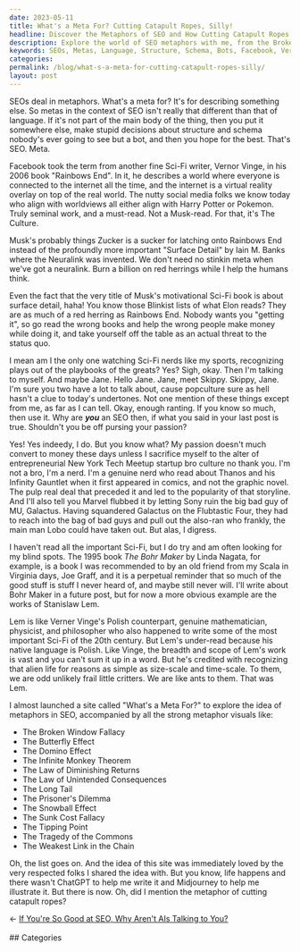 ```yaml
---
date: 2023-05-11
title: What's a Meta For? Cutting Catapult Ropes, Silly!
headline: Discover the Metaphors of SEO and How Cutting Catapult Ropes Can Help!
description: Explore the world of SEO metaphors with me, from the Broken Window Fallacy to the Tragedy of the Commons. Learn about Vernor Vinge's Rainbows End and Iain M. Banks' Surface Detail, and why Elon Musk's Neuralink is so important. Plus, discover Stanislaw Lem's insights into alien life, and the many metaphors you can use for SEO.
keywords: SEOs, Metas, Language, Structure, Schema, Bots, Facebook, Vernor Vinge, Rainbows End, Harry Potter, Pokemon, Musk, Zucker, Neuralink, Iain M. Banks, Surface Detail, Culture, Red Herrings, Blinkist, Elon, Sci-Fi, Popculture, Undertones, Entrepreneurial, New York Tech Meetup, Startup Bro Culture, Nerd, Thanos, Infinity Gauntlet, Comics, Graphic Novel, Pulp, Marvel
categories: 
permalink: /blog/what-s-a-meta-for-cutting-catapult-ropes-silly/
layout: post
---
```



SEOs deal in metaphors. What's a meta for? It's for describing something else.
So metas in the context of SEO isn't really that different than that of 
language. If it's not part of the main body of the thing, then you put it
somewhere else, make stupid decisions about structure and schema nobody's ever
going to see but a bot, and then you hope for the best. That's SEO. Meta.

Facebook took the term from another fine Sci-Fi writer, Vernor Vinge, in his
2006 book "Rainbows End". In it, he describes a world where everyone is
connected to the internet all the time, and the internet is a virtual reality
overlay on top of the real world. The nutty social media folks we know today
who align with worldviews all either align with Harry Potter or Pokemon. Truly
seminal work, and a must-read. Not a Musk-read. For that, it's The Culture.

Musk's probably things Zucker is a sucker for latching onto Rainbows End
instead of the profoundly more important "Surface Detail" by Iain M. Banks
where the Neuralink was invented. We don't need no stinkin meta when we've got
a neuralink. Burn a billion on red herrings while I help the humans think.

Even the fact that the very title of Musk's motivational Sci-Fi book is about
surface detail, haha! You know those Blinkist lists of what Elon reads? They
are as much of a red herring as Rainbows End. Nobody wants you "getting it", so
go read the wrong books and help the wrong people make money while doing it,
and take yourself off the table as an actual threat to the status quo.

I mean am I the only one watching Sci-Fi nerds like my sports, recognizing
plays out of the playbooks of the greats? Yes? Sigh, okay. Then I'm talking to
myself. And maybe Jane. Hello Jane. Jane, meet Skippy. Skippy, Jane. I'm sure
you two have a lot to talk about, cause popculture sure as hell hasn't a clue
to today's undertones. Not one mention of these things except from me, as far
as I can tell. Okay, enough ranting. If you know so much, then use it. Why are
***you*** an SEO then, if what you said in your last post is true. Shouldn't
you be off pursing your passion?

Yes! Yes indeedy, I do. But you know what? My passion doesn't much convert to
money these days unless I sacrifice myself to the alter of entrepreneurial New
York Tech Meetup startup bro culture no thank you. I'm not a bro, I'm a nerd.
I'm a genuine nerd who read about Thanos and his Infinity Gauntlet when it
first appeared in comics, and not the graphic novel. The pulp real deal that
preceded it and led to the popularity of that storyline. And I'll also tell you
Marvel flubbed it by letting Sony ruin the big bad guy of MU, Galactus. Having
squandered Galactus on the Flubtastic Four, they had to reach into the bag of
bad guys and pull out the also-ran who frankly, the main man Lobo could have
taken out. But alas, I digress.

I haven't read all the important Sci-Fi, but I do try and am often looking for
my blind spots. The 1995 book *The Bohr Maker* by Linda Nagata, for example, is
a book I was recommended to by an old friend from my Scala in Virginia days,
Joe Graff, and it is a perpetual reminder that so much of the good stuff is
stuff I never heard of, and maybe still never will. I'll write about Bohr Maker
in a future post, but for now a more obvious example are the works of Stanislaw
Lem. 

Lem is like Verner Vinge's Polish counterpart, genuine mathematician,
physicist, and philosopher who also happened to write some of the most
important Sci-Fi of the 20th century. But Lem's under-read because his native
language is Polish. Like Vinge, the breadth and scope of Lem's work is vast and
you can't sum it up in a word. But he's credited with recognizing that alien
life for reasons as simple as size-scale and time-scale. To them, we are odd
unlikely frail little critters. We are like ants to them. That was Lem.

I almost launched a site called "What's a Meta For?" to explore the idea of
metaphors in SEO, accompanied by all the strong metaphor visuals like:

- The Broken Window Fallacy
- The Butterfly Effect
- The Domino Effect
- The Infinite Monkey Theorem
- The Law of Diminishing Returns
- The Law of Unintended Consequences
- The Long Tail
- The Prisoner's Dilemma
- The Snowball Effect
- The Sunk Cost Fallacy
- The Tipping Point
- The Tragedy of the Commons
- The Weakest Link in the Chain

Oh, the list goes on. And the idea of this site was immediately loved by the
very respected folks I shared the idea with. But you know, life happens and
there wasn't ChatGPT to help me write it and Midjourney to help me illustrate
it. But there is now. Oh, did I mention the metaphor of cutting catapult ropes?




















<div class="arrow-links"><div class="post-nav-prev"><span class="arrow">&larr;&nbsp;</span><a href="/blog/if-you-re-so-good-at-seo-why-aren-t-ais-talking-to-you/">If You're So Good at SEO, Why Aren't AIs Talking to You?</a></div> &nbsp; <div class="post-nav-next"><a href=""></a></div></div>
## Categories

<ul></ul>